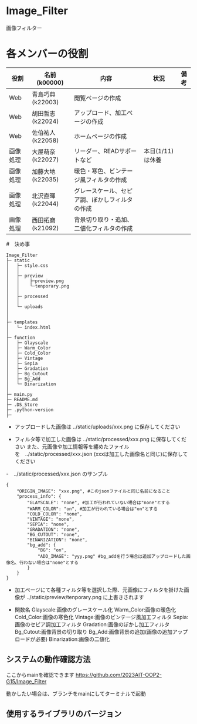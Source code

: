 # Image_Filter
画像フィルター

# 各メンバーの役割


|役割|名前(k00000)|内容|状況|備考|
|---|---|---|---|---|
|Web|青島巧典(k22003)|閲覧ページの作成|||
|Web|胡田哲志(k22024)|アップロード、加工ページの作成|||
|Web|佐伯祐人(k22058)|ホームページの作成|||
|画像処理|大屋萌奈(k22027)|リーダー、READサポートなど|本日(1/11)は休養||
|画像処理|加藤大地(k22035)|暖色・寒色、ビンテージ風フィルタの作成|||
|画像処理|北沢直暉(k22044)|グレースケール、セピア調、ぼかしフィルタの作成|||
|画像処理|西田拓磨(k21092)|背景切り取り・追加、二値化フィルタの作成|||

#　決め事
```
Image_Filter
├─ static
│   ├─ style.css
│   │
│   ├─ preview
│   │    ├─preview.png
│   │    └─tenporary.png
│   │
│   ├─ processed
│   │
│   └─ uploads
│
│
├─ templates
│   └─ index.html
│
├─ function
│   ├─ Glayscale
│   ├─ Warm_Color
│   ├─ Cold_Color
│   ├─ Vintage
│   ├─ Sepia
│   ├─ Gradation
│   ├─ Bg_Cutout
│   ├─ Bg_Add
│   └─ Binarization
│
├─ main.py
├─ README.md
├─ .DS_Store
├─ .python-version
├─ 

```
- アップロードした画像は ../static/uploads/xxx.png に保存してください

- フィルタ等で加工した画像は ../static/processed/xxx.png に保存してください
また、元画像や加工情報等を纏めたファイルを　../static/processed/xxx.json (xxxは加工した画像名と同じ)に保存してください

-　../static/processed/xxx.json のサンプル
```
{
    "ORIGIN_IMAGE": "xxx.png", #このjsonファイルと同じ名前になること
    "process_info": {
        "GLAYSCALE": "none", #加工が行われていない場合は"none"とする
        "WARM_COLOR": "on", #加工が行われている場合は"on"とする
        "COLD_COLOR": "none",
        "VINTAGE": "none",
        "SEPIA": "none",
        "GRADATION": "none",
        "BG_CUTOUT": "none",
        "BINARIZATION": "none",
        "bg_add": {
            "BG": "on",
            "ADD_IMAGE": "yyy.png" #bg_addを行う場合は追加アップロードした画像名、行わない場合は"none"とする
        }
    }
}
```

- 加工ページにて各種フィルタ等を選択した際、元画像にフィルタを掛けた画像が ../static/preview/tenporary.png に上書きされます

- 関数名
Glayscale:画像のグレースケール化
Warm_Color:画像の暖色化
Cold_Color:画像の寒色化
Vintage:画像のビンテージ風加工フィルタ
Sepia:画像のセピア調加工フィルタ
Gradation:画像のぼかし加工フィルタ
Bg_Cutout:画像背景の切り取り
Bg_Add:画像背景の追加(画像の追加アップロードが必要)
Binarization:画像の二値化


## システムの動作確認方法
ここからmainを確認できます
<https://github.com/2023AIT-OOP2-G15/Image_Filter>

動かしたい場合は、ブランチをmainにしてターミナルで起動

## 使用するライブラリのバージョン


